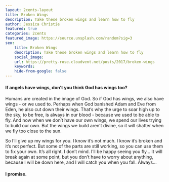 ```yaml
---
layout: 2cents-layout
title: Broken Wings
description: Take these broken wings and learn how to fly
author: Jessica Christie
featured: true
categories: 2cents
featured_image: https://source.unsplash.com/random?sig=3
seo:
    title: Broken Wings
    description: Take these broken wings and learn how to fly
    social_image:
    url: https://pretty-rose.cloudvent.net/posts/2017/broken-wings
    keywords:
    hide-from-google: false
---
```

#### If angels have wings, don’t you think God has wings too?

Humans are created in the image of God. So if God has wings, we also have wings - or we used to. Perhaps when God banished Adam and Eve from Eden, he also cut down their wings. That’s why the urge to soar high up to the sky, to be free, is always in our blood - because we used to be able to fly. And now when we don’t have our own wings, we spend our lives trying to build our own. But the wings we build aren’t divine, so it will shatter when we fly too close to the sun.

So I’ll give up my wings for you. I know it’s not much. I know it’s broken and it’s not perfect. But some of the parts are still working, so you can use them to fix your own. It’s all right. I don’t mind. I’ll be happy seeing you fly… It will break again at some point, but you don’t have to worry about anything, because I will be down here, and I will catch you when you fall. Always…

#### I promise.

&nbsp;

